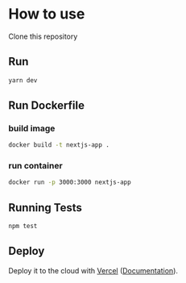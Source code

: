 # How to use

Clone this repository

## Run

```bash
yarn dev
```

## Run Dockerfile

### build image

```bash
docker build -t nextjs-app .
```

### run container

```bash
docker run -p 3000:3000 nextjs-app
```

## Running Tests

```bash
npm test
```

## Deploy

Deploy it to the cloud with [Vercel](https://vercel.com/new?utm_source=github&utm_medium=readme&utm_campaign=next-example) ([Documentation](https://nextjs.org/docs/deployment)).
